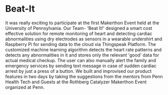 # Beat-It

It was really exciting to participate at the first Makerthon Event held at the University of Pennsylvania. Our Team- 'Beat It!' designed a smart cost effective solution for remote monitoring of heart and detecting cardiac abnormalities using dry electrodes as sensors in a wearable undershirt and Raspberry Pi for sending data to the cloud via Thingspeak Platform. The customized machine learning algorithm detects the heart rate patterns and detects any abnormalities in it and stores only the relevant 'good' data for actual medical checkup. The user can also manually alert the family and emergency services by sending text message in case of sudden cardiac arrest by just a press of a button. We built and improvised our product features in two days by taking the suggestions from the mentors from Penn Health Tech and Guests at the Rothberg Catalyzer Makerthon Event organized at Penn. 
